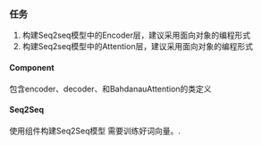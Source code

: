 ### 任务
1. 构建Seq2seq模型中的Encoder层，建议采用面向对象的编程形式
2. 构建Seq2seq模型中的Attention层，建议采用面向对象的编程形式

#### Component
包含encoder、decoder、和BahdanauAttention的类定义

#### Seq2Seq
使用组件构建Seq2Seq模型
需要训练好词向量。.
